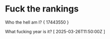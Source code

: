 # Fuck the rankings

Who the hell am I?
{ 17443550 }

What fucking year is it?
[ 2025-03-26T11:50:00Z ]
